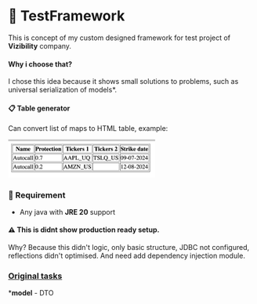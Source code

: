 # 🍃 TestFramework

This is concept of my custom designed framework for test project of **Vizibility** company.

#### Why i choose that?

I chose this idea because it shows small solutions to problems, such as universal serialization of models*.

#### 📋 Table generator

Can convert list of maps to HTML table, example:

<img src="./images/table-example.png" width="300px"/>

### 🔧 Requirement

- Any java with **JRE 20** support

#### ⚠️ This is didnt show production ready setup.

Why? Because this didn't logic, only basic structure, JDBC not configured, reflections didn't optimised. And need add
dependency injection module.

### [Original tasks](task.md)

*__model__ - DTO